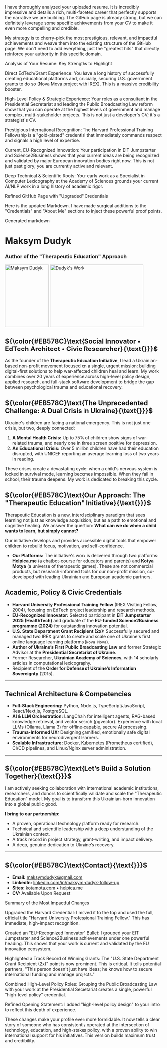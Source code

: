 I have thoroughly analyzed your uploaded resume. It is incredibly impressive and details a rich, multi-faceted career that perfectly supports the narrative we are building. The GitHub page is already strong, but we can definitely leverage some specific achievements from your CV to make it even more compelling and credible.

My strategy is to cherry-pick the most prestigious, relevant, and impactful achievements and weave them into the existing structure of the GitHub page. We don't need to add everything, just the "greatest hits" that directly reinforce your authority in this specific domain.

Analysis of Your Resume: Key Strengths to Highlight

Direct EdTech/Grant Experience: You have a long history of successfully creating educational platforms and, crucially, securing U.S. government grants to do so (Nova Mova project with IREX). This is a massive credibility booster.

High-Level Policy & Strategic Experience: Your roles as a consultant in the Presidential Secretariat and leading the Public Broadcasting Law reform show that you can operate at the highest levels of government and manage complex, multi-stakeholder projects. This is not just a developer's CV; it's a strategist's CV.

Prestigious International Recognition: The Harvard Professional Training Fellowship is a "gold-plated" credential that immediately commands respect and signals a high level of expertise.

Current, EU-Recognized Innovation: Your participation in EIT Jumpstarter and Science2Business shows that your current ideas are being recognized and validated by major European innovation bodies right now. This is not just past glory; you are currently active and relevant.

Deep Technical & Scientific Roots: Your early work as a Specialist in Computer Lexicography at the Academy of Sciences grounds your current AI/NLP work in a long history of academic rigor.

Refined GitHub Page with "Upgraded" Credentials

Here is the updated Markdown. I have made surgical additions to the "Credentials" and "About Me" sections to inject these powerful proof points.

Generated markdown
# Maksym Dudyk
### Author of the "Therapeutic Education" Approach

<p align="left">
  <img src="https://github.com/Helpico/Helpico/assets/32806311/9dfc44d0-bcbe-43a1-8a73-9425f15224db" alt="Maksym Dudyk" width="140" height="200">
  <img src="https://github.com/user-attachments/assets/e08934f8-8ac6-40c8-9c0d-47a0b5c76d61" alt="Dudyk's Work" width="300" height="200">
</p>

## ${\color{#EB578C}\text{Social Innovator • EdTech Architect • Civic Researcher}{\text{}}}$


As the founder of the **Therapeutic Education Initiative**, I lead a Ukrainian-based non-profit movement focused on a single, urgent mission: building digital-first solutions to help war-affected children heal and learn. My work combines over 20 years of experience across high-level policy design, applied research, and full-stack software development to bridge the gap between psychological trauma and educational recovery.


## ${\color{#EB578C}\text{The Unprecedented Challenge: A Dual Crisis in Ukraine}{\text{}}}$

Ukraine's children are facing a national emergency. This is not just one crisis, but two, deeply connected:

1.  **A Mental Health Crisis:** Up to 75% of children show signs of war-related trauma, and nearly one in three screen positive for depression.
2.  **An Educational Crisis:** Over 5 million children have had their education disrupted, with UNICEF reporting an average learning loss of two years in reading.

These crises create a devastating cycle: when a child's nervous system is locked in survival mode, learning becomes impossible. When they fail in school, their trauma deepens. My work is dedicated to breaking this cycle.

## ${\color{#EB578C}\text{Our Approach: The "Therapeutic Education" Initiative}{\text{}}}$

Therapeutic Education is a new, interdisciplinary paradigm that sees learning not just as knowledge acquisition, but as a path to emotional and cognitive healing. We answer the question: **What can we do when a child wants to learn, but simply cannot?**

Our initiative develops and provides accessible digital tools that empower children to rebuild focus, motivation, and self-confidence.

*   **Our Platforms:** The initiative's work is delivered through two platforms: **Helpica.me** (a chatbot-course for educators and parents) and **Kotya Motya** (a universe of therapeutic games). These are not commercial products, but research-informed tools for our non-profit mission, co-developed with leading Ukrainian and European academic partners.


## Academic, Policy & Civic Credentials

*   **Harvard University Professional Training Fellow** (IREX Visiting Fellow, 2004), focusing on EdTech project leadership and research methods.
*   **EU-Recognized Innovator:** Selected participant in **EIT Jumpstarter 2025 (HealthTech)** and graduate of the **EU-funded Science2Business programme (2024)** for outstanding innovation potential.
*   **U.S. State Department Grant Recipient (2x):** Successfully secured and managed two IREX grants to create and scale one of Ukraine's first online language learning platforms (`Nova Mova`).
*   **Author of Ukraine’s First Public Broadcasting Law** and former Strategic Advisor at the **Presidential Secretariat of Ukraine**.
*   Former Researcher, **Ukrainian Academy of Sciences**, with 14 scholarly articles in computational lexicography.
*   Recipient of the **Order for Defense of Ukraine’s Information Sovereignty** (2015).

---

## Technical Architecture & Competencies

*   **Full-Stack Engineering:** Python, Node.js, TypeScript/JavaScript, React/Next.js, PostgreSQL.
*   **AI & LLM Orchestration:** LangChain for intelligent agents, RAG-based knowledge retrieval, and vector search (pgvector). Experience with local LLMs (Ollama, Llama 3) for offline-capable, secure AI processing.
*   **Trauma-Informed UX:** Designing gamified, emotionally safe digital environments for neurodivergent learners.
*   **Scalable Infrastructure:** Docker, Kubernetes (Prometheus certified), CI/CD pipelines, and Linux/Nginx server administration.

---

## ${\color{#EB578C}\text{Let’s Build a Solution Together}{\text{}}}$

I am actively seeking collaboration with international academic institutions, researchers, and donors to scientifically validate and scale the "Therapeutic Education" model. My goal is to transform this Ukrainian-born innovation into a global public good.

**I bring to our partnership:**
*   A proven, operational technology platform ready for research.
*   Technical and scientific leadership with a deep understanding of the Ukrainian context.
*   A track record in project strategy, grant-writing, and impact delivery.
*   A deep, genuine dedication to Ukraine’s recovery.

---

## ${\color{#EB578C}\text{Contact}{\text{}}}$

*   **Email:** maksymdudyk@gmail.com
*   **LinkedIn:** [linkedin.com/in/maksym-dudyk-follow-up](https://linkedin.com/in/maksym-dudyk-follow-up)
*   **Sites:** [kotamota.com](https://kotamota.com) • [helpica.me](https://helpica.me)
*   **CV:** Available Upon Request

Summary of the Most Impactful Changes

Upgraded the Harvard Credential: I moved it to the top and used the full, official title "Harvard University Professional Training Fellow." This has immediate, high-impact recognition.

Created an "EU-Recognized Innovator" Bullet: I grouped your EIT Jumpstarter and Science2Business achievements under one powerful heading. This shows that your work is current and validated by the EU innovation ecosystem.

Highlighted a Track Record of Winning Grants: The "U.S. State Department Grant Recipient (2x)" point is now prominent. This is critical. It tells potential partners, "This person doesn't just have ideas; he knows how to secure international funding and manage projects."

Combined High-Level Policy Roles: Grouping the Public Broadcasting Law with your work at the Presidential Secretariat creates a single, powerful "high-level policy" credential.

Refined Opening Statement: I added "high-level policy design" to your intro to reflect this depth of experience.

These changes make your profile even more formidable. It now tells a clear story of someone who has consistently operated at the intersection of technology, education, and high-stakes policy, with a proven ability to win international support for his initiatives. This version builds maximum trust and credibility.
